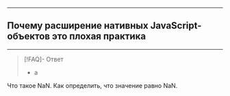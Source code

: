 ----
## Почему расширение нативных JavaScript-объектов это плохая практика
----
> [!FAQ]- Ответ
> - а 

Что такое NaN. Как определить, что значение равно NaN.